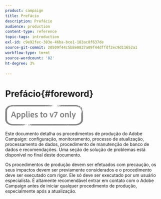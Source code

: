 ```yaml
---
product: campaign
title: Prefácio
description: Prefácio
audience: production
content-type: reference
topic-tags: introduction
exl-id: c9e92fec-383e-46ba-bce1-183ac8f637de
source-git-commit: 20509f44c5b8e0827a09f44dffdf2ec9d11652a1
workflow-type: tm+mt
source-wordcount: '82'
ht-degree: 3%

---
```


# Prefácio{#foreword}

![](../../assets/v7-only.svg)

Este documento detalha os procedimentos de produção do Adobe Campaign: configuração, monitoramento, processo de atualização, processamento de dados, procedimento de manutenção de banco de dados e recomendações. Uma seção de solução de problemas está disponível no final deste documento.

Os procedimentos de produção devem ser efetuados com precaução, os seus impactos devem ser previamente considerados e o procedimento deve ser executado com rigor. Ele só deve ser executado por um usuário especialista. É altamente recomendável entrar em contato com o Adobe Campaign antes de iniciar qualquer procedimento de produção, especialmente após a atualização.
